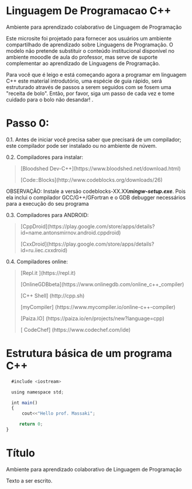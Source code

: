 # Linguagem De Programacao C++
Ambiente para aprendizado colaborativo de Linguagem de Programação

<p>
Este microsite foi projetado para fornecer aos usuários um ambiente compartilhado de aprendizado sobre Linguagens de Programação. O modelo não pretende substituir o conteúdo institucional disponível no ambiente mooodle de aula do professor, mas serve de suporte complementar ao aprendizado de Linguagens de Programação.<br />
</p>
<p>
Para você que é leigo e está começando agora a programar em linguagem C++ este material introdutório, uma espécie de guia rápido, será estruturado através de passos a serem seguidos com se fosem uma "receita de bolo". Então, por favor, siga um passo de cada vez e tome cuidado para o bolo não desandar! .<br />
</p>

# Passo 0:
<p>
0.1. Antes de iniciar você precisa saber que precisará de um compilador; este compilador pode ser instalado ou no ambiente de núvem.  <br/>
</p>
<p>
0.2. Compiladores para instalar:  <br />
</p>
<blockquote>
<p>  [Bloodshed Dev-C++](https://www.bloodshed.net/download.html) </p>
<p>  [Code::Blocks](http://www.codeblocks.org/downloads/26) </p>
</blockquote>

OBSERVAÇÃO: Instale a versão codeblocks-XX.XX***mingw-setup.exe***. Pois ela inclui o compilador GCC/G++/GFortran e o GDB debugger necessários para a execução do seu programa 

<p>
0.3. Compiladores para ANDROID:  <br />
</p>
<blockquote>
<p>  [CppDroid](https://play.google.com/store/apps/details?id=name.antonsmirnov.android.cppdroid) </p>
<p>  [CxxDroid](https://play.google.com/store/apps/details?id=ru.iiec.cxxdroid) </p>
</blockquote>

<p>
0.4. Compiladores online:  <br />
</p>
<blockquote>
<p>   [Repl.it ](https://repl.it) </p>
<p>   [OnlineGDBbeta](https://www.onlinegdb.com/online_c++_compiler) </p>
<p>   [C++ Shell] (http://cpp.sh) </p>
<p>   [myCompiler] (https://www.mycompiler.io/online-c++-compiler) </p>
<p>   [Paiza.IO] (https://paiza.io/en/projects/new?language=cpp) </p>
<p>   [ CodeChef] (https://www.codechef.com/ide) </p>  
</blockquote>




# Estrutura básica de um programa C++

```javascript
  #include <iostream>

  using namespace std;

  int main()
  {
      cout<<"Hello prof. Massaki";

     return 0;
}
```
# Título
Ambiente para aprendizado colaborativo de Linguagem de Programação

<p>
Texto a ser escrito.<br />
</p>
